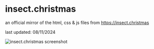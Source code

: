 # insect.christmas

an official mirror of the html, css & js files from https://insect.christmas

last updated: 08/11/2024

![insect.christmas screenshot](https://insect.christmas/images/github/insectchristmas.png)
